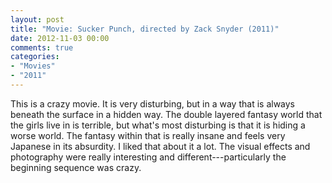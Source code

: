 ```yaml
---
layout: post
title: "Movie: Sucker Punch, directed by Zack Snyder (2011)"
date: 2012-11-03 00:00
comments: true
categories:
- "Movies"
- "2011"
---
```


This is a crazy movie. It is very disturbing, but in a way that is
always beneath the surface in a hidden way. The double layered
fantasy world that the girls live in is terrible, but what's most
disturbing is that it is hiding a worse world. The fantasy within
that is really insane and feels very Japanese in its absurdity. I
liked that about it a lot. The visual effects and photography were
really interesting and different---particularly the beginning
sequence was crazy.
